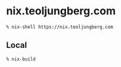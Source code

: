 # nix.teoljungberg.com

```
% nix-shell https://nix.teoljungberg.com
```

## Local

```
% nix-build
```

